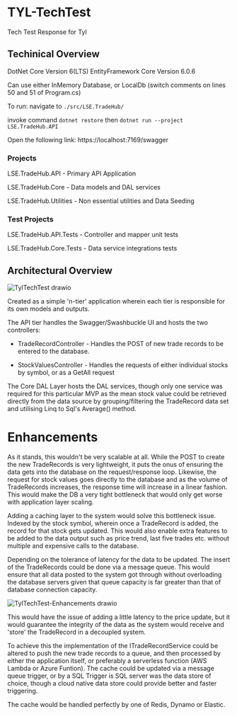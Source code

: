 # TYL-TechTest
Tech Test Response for Tyl

## Techinical Overview

DotNet Core Version 6(LTS)
EntityFramework Core Version 6.0.6

Can use either InMemory Database, or LocalDb (switch comments on lines 50 and 51 of Program.cs)

To run:
navigate to `./src/LSE.TradeHub/`

invoke command `dotnet restore`
then `dotnet run --project LSE.TradeHub.API`

Open the following link:
https://localhost:7169/swagger

### Projects

LSE.TradeHub.API - Primary API Application

LSE.TradeHub.Core - Data models and DAL services

LSE.TradeHub.Utilities - Non essential utilities and Data Seeding

### Test Projects
LSE.TradeHub.API.Tests - Controller and mapper unit tests

LSE.TradeHub.Core.Tests - Data service integrations tests


## Architectural Overview
![TylTechTest drawio](https://user-images.githubusercontent.com/414287/176006459-c71d2c47-7a01-467e-a78d-a889d8be17c4.png)

Created as a simple 'n-tier' application wherein each tier is responsible for its own models and outputs. 

The API tier handles the Swagger/Swashbuckle UI and hosts the two controllers:

* TradeRecordController - Handles the POST of new trade records to be entered to the database.

* StockValuesController - Handles the requests of either individual stocks by symbol, or as a GetAll request

The Core DAL Layer hosts the DAL services, though only one service was required for this particular MVP as the mean stock value could be retrieved directly from the data source by grouping/filtering the TradeRecord data set and utilising Linq to Sql's Average() method. 

# Enhancements

As it stands, this wouldn't be very scalable at all. While the POST to create the new TradeRecords is very lightweight, it puts the onus of ensuring the data gets into the database on the request/response loop. Likewise, the request for stock values goes directly to the database and as the volume of TradeRecords increases, the response time will increase in a linear fashion. This would make the DB a very tight bottleneck that would only get worse with application layer scaling.

Adding a caching layer to the system would solve this bottleneck issue. Indexed by the stock symbol, wherein once a TradeRecord is added, the record for that stock gets updated. This would also enable extra features to be added to the data output such as price trend, last five trades etc. without multiple and expensive calls to the database.

Depending on the tolerance of latency for the data to be updated. The insert of the TradeRecords could be done via a message queue. This would ensure that all data posted to the system got through without overloading the database servers given that queue capacity is far greater than that of database connection capacity.

![TylTechTest-Enhancements drawio](https://user-images.githubusercontent.com/414287/176009609-244bcc43-8628-40f4-966d-cf6dbe8665f2.png)

This would have the issue of adding a little latency to the price update, but it would guarantee the integrity of the data as the system would receive and 'store' the TradeRecord in a decoupled system.

To achieve this the implementation of the ITradeRecordService could be altered to push the new trade records to a queue, and then processed by either the application itself, or preferably a serverless function (AWS Lambda or Azure Funtion). The cache could be updated via a message queue trigger, or by a SQL Trigger is SQL server was the data store of choice, though a cloud native data store could provide better and faster triggering.

The cache would be handled perfectly by one of Redis, Dynamo or Elastic. 

